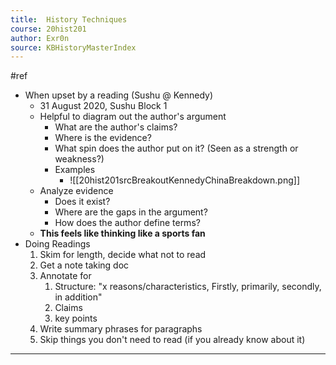 ```yaml
---
title:  History Techniques
course: 20hist201
author: Exr0n
source: KBHistoryMasterIndex
---
```

#ref

- When upset by a reading (Sushu @ Kennedy)
	- 31 August 2020, Sushu Block 1
	- Helpful to diagram out the author's argument	
		- What are the author's claims?
		- Where is the evidence?
		- What spin does the author put on it? (Seen as a strength or weakness?)
		- Examples
			- ![[20hist201srcBreakoutKennedyChinaBreakdown.png]]
	- Analyze evidence
		- Does it exist?
		- Where are the gaps in the argument?
		- How does the author define terms?
	- **This feels like thinking like a sports fan**
- Doing Readings
	1. Skim for length, decide what not to read
	2. Get a note taking doc 
	3. Annotate for
		1. Structure: "x reasons/characteristics, Firstly, primarily, secondly, in addition"
		2. Claims
		3. key points
	4. Write summary phrases for paragraphs
	5. Skip things you don't need to read (if you already know about it)

---
